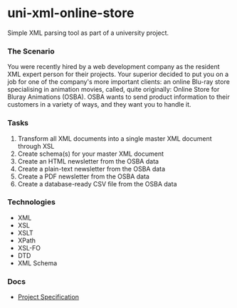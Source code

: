 # uni-xml-online-store
Simple XML parsing tool as part of a university project.

### The Scenario
You were recently hired by a web development company as the resident XML expert person for their projects. Your superior decided to put you on a job for one of the company's more important clients: an online Blu-ray store specialising in animation movies, called, quite originally: Online Store for Bluray Animations (OSBA). OSBA wants to send product information to their customers in a variety of ways, and they want you to handle it.

### Tasks
1. Transform all XML documents into a single master XML document through XSL
2. Create schema(s) for your master XML document
3. Create an HTML newsletter from the OSBA data
4. Create a plain-text newsletter from the OSBA data
5. Create a PDF newsletter from the OSBA data
6. Create a database-ready CSV file from the OSBA data

### Technologies
- XML
- XSL
- XSLT
- XPath
- XSL-FO
- DTD
- XML Schema

### Docs
- [Project Specification](specification.pdf)